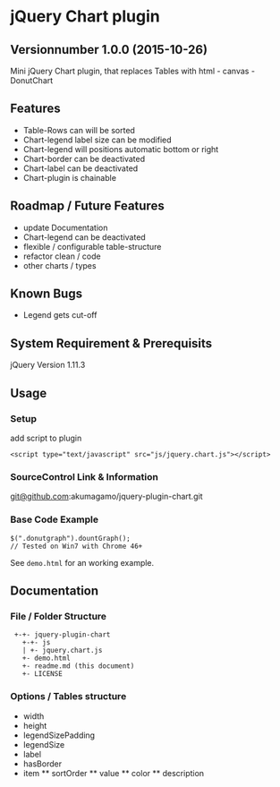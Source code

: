 # jQuery Chart plugin
## Versionnumber 1.0.0 (2015-10-26) 
Mini jQuery Chart plugin, that replaces Tables with html - canvas - DonutChart

## Features
* Table-Rows can will be sorted
* Chart-legend label size can be modified
* Chart-legend will positions automatic bottom or right
* Chart-border can be deactivated
* Chart-label can be deactivated
* Chart-plugin is chainable

## Roadmap / Future Features
* update Documentation
* Chart-legend can be deactivated
* flexible / configurable table-structure
* refactor clean / code
* other charts / types

## Known Bugs
* Legend gets cut-off 

## System Requirement & Prerequisits
jQuery Version 1.11.3

## Usage

### Setup
add script to plugin
    
	<script type="text/javascript" src="js/jquery.chart.js"></script>

### SourceControl Link & Information
git@github.com:akumagamo/jquery-plugin-chart.git

### Base Code Example

	$(".donutgraph").dountGraph();
	// Tested on Win7 with Chrome 46+

See ```demo.html``` for an working example.

## Documentation

### File / Folder Structure 
     +-+- jquery-plugin-chart
	   +-+- js
	   | +- jquery.chart.js
	   +- demo.html
       +- readme.md (this document)
	   +- LICENSE 
	  
### Options / Tables structure
* width
* height
* legendSizePadding
* legendSize
* label
* hasBorder
* item
** sortOrder
** value
** color
** description



